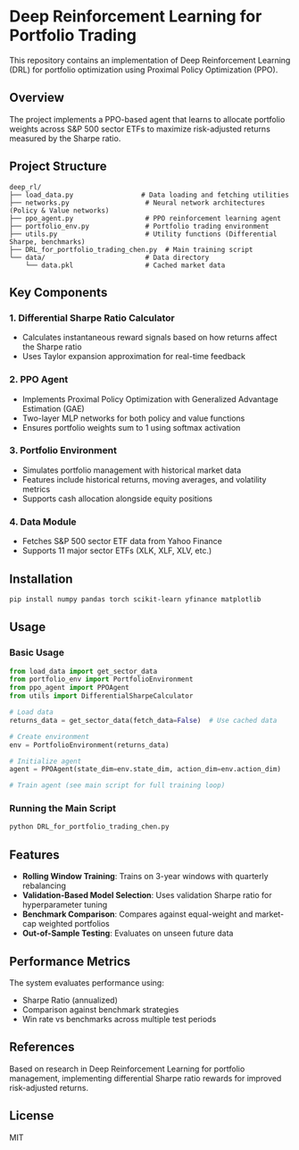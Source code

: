 # Deep Reinforcement Learning for Portfolio Trading

This repository contains an implementation of Deep Reinforcement Learning (DRL) for portfolio optimization using Proximal Policy Optimization (PPO).

## Overview

The project implements a PPO-based agent that learns to allocate portfolio weights across S&P 500 sector ETFs to maximize risk-adjusted returns measured by the Sharpe ratio.

## Project Structure

```
deep_rl/
├── load_data.py                 # Data loading and fetching utilities
├── networks.py                   # Neural network architectures (Policy & Value networks)
├── ppo_agent.py                  # PPO reinforcement learning agent
├── portfolio_env.py              # Portfolio trading environment
├── utils.py                      # Utility functions (Differential Sharpe, benchmarks)
├── DRL_for_portfolio_trading_chen.py  # Main training script
└── data/                         # Data directory
    └── data.pkl                  # Cached market data
```

## Key Components

### 1. **Differential Sharpe Ratio Calculator**
- Calculates instantaneous reward signals based on how returns affect the Sharpe ratio
- Uses Taylor expansion approximation for real-time feedback

### 2. **PPO Agent**
- Implements Proximal Policy Optimization with Generalized Advantage Estimation (GAE)
- Two-layer MLP networks for both policy and value functions
- Ensures portfolio weights sum to 1 using softmax activation

### 3. **Portfolio Environment**
- Simulates portfolio management with historical market data
- Features include historical returns, moving averages, and volatility metrics
- Supports cash allocation alongside equity positions

### 4. **Data Module**
- Fetches S&P 500 sector ETF data from Yahoo Finance
- Supports 11 major sector ETFs (XLK, XLF, XLV, etc.)

## Installation

```bash
pip install numpy pandas torch scikit-learn yfinance matplotlib
```

## Usage

### Basic Usage

```python
from load_data import get_sector_data
from portfolio_env import PortfolioEnvironment
from ppo_agent import PPOAgent
from utils import DifferentialSharpeCalculator

# Load data
returns_data = get_sector_data(fetch_data=False)  # Use cached data

# Create environment
env = PortfolioEnvironment(returns_data)

# Initialize agent
agent = PPOAgent(state_dim=env.state_dim, action_dim=env.action_dim)

# Train agent (see main script for full training loop)
```

### Running the Main Script

```bash
python DRL_for_portfolio_trading_chen.py
```

## Features

- **Rolling Window Training**: Trains on 3-year windows with quarterly rebalancing
- **Validation-Based Model Selection**: Uses validation Sharpe ratio for hyperparameter tuning
- **Benchmark Comparison**: Compares against equal-weight and market-cap weighted portfolios
- **Out-of-Sample Testing**: Evaluates on unseen future data

## Performance Metrics

The system evaluates performance using:
- Sharpe Ratio (annualized)
- Comparison against benchmark strategies
- Win rate vs benchmarks across multiple test periods

## References

Based on research in Deep Reinforcement Learning for portfolio management, implementing differential Sharpe ratio rewards for improved risk-adjusted returns.

## License

MIT
